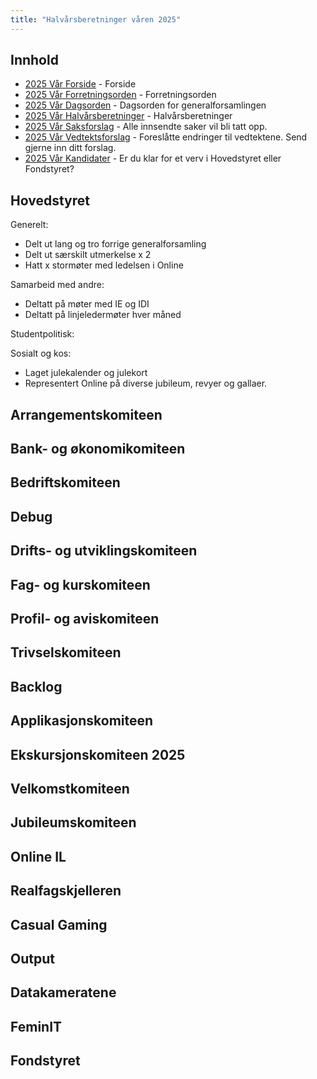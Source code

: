 ```yaml
---
title: "Halvårsberetninger våren 2025"
---
```


## Innhold

- [2025 Vår Forside](/generalforsamlingen/genfors2025v) - Forside
- [2025 Vår Forretningsorden](/generalforsamlingen/genfors2025v/forretningsorden) - Forretningsorden
- [2025 Vår Dagsorden](/generalforsamlingen/genfors2025v/dagsorden) - Dagsorden for generalforsamlingen
- [2025 Vår Halvårsberetninger](/generalforsamlingen/genfors2025V/aarsberetninger) - Halvårsberetninger
- [2025 Vår Saksforslag](/generalforsamlingen/genfors2025v/saksforslag) - Alle innsendte saker vil bli tatt opp.
- [2025 Vår Vedtektsforslag](/generalforsamlingen/genfors2025v/vedtekstforslag) - Foreslåtte endringer til vedtektene. Send gjerne inn ditt forslag.
- [2025 Vår Kandidater](/generalforsamlingen/genfors2025v/valg) - Er du klar for et verv i Hovedstyret eller Fondstyret?

## Hovedstyret

Generelt:

- Delt ut lang og tro forrige generalforsamling
- Delt ut særskilt utmerkelse x 2
- Hatt x stormøter med ledelsen i Online

Samarbeid med andre:

- Deltatt på møter med IE og IDI
- Deltatt på linjeledermøter hver måned

Studentpolitisk:

Sosialt og kos:

- Laget julekalender og julekort
- Representert Online på diverse jubileum, revyer og gallaer.

## Arrangementskomiteen

## Bank- og økonomikomiteen

## Bedriftskomiteen

## Debug

## Drifts- og utviklingskomiteen

## Fag- og kurskomiteen

## Profil- og aviskomiteen

## Trivselskomiteen

## Backlog

## Applikasjonskomiteen

## Ekskursjonskomiteen 2025

## Velkomstkomiteen

## Jubileumskomiteen

## Online IL

## Realfagskjelleren

## Casual Gaming

## Output

## Datakameratene

## FeminIT

## Fondstyret
